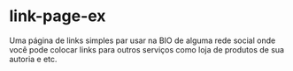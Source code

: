 # link-page-ex
Uma página de links simples par usar na BIO de alguma rede social onde você pode colocar links para outros serviços como loja de produtos de sua autoria e etc.
